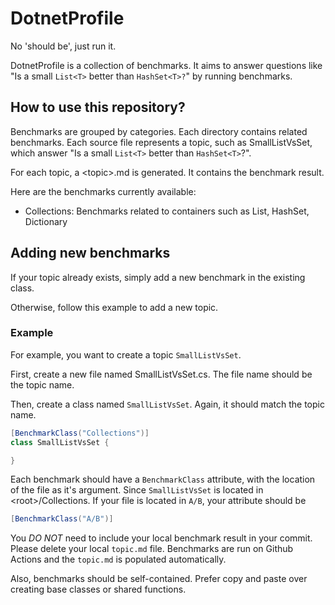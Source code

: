 # DotnetProfile
No 'should be', just run it. 

DotnetProfile is a collection of benchmarks.
It aims to answer questions like "Is a small `List<T>` better than `HashSet<T>?`" by running benchmarks.

## How to use this repository?
Benchmarks are grouped by categories. 
Each directory contains related benchmarks. 
Each source file represents a topic, such as SmallListVsSet, which answer "Is a small `List<T>` better than `HashSet<T>`?".

For each topic, a &lt;topic&gt;.md is generated. It contains the benchmark result.

Here are the benchmarks currently available:

* Collections: Benchmarks related to containers such as List, HashSet, Dictionary

## Adding new benchmarks
If your topic already exists, simply add a new benchmark in the existing class. 

Otherwise, follow this example to add a new topic.

### Example
For example, you want to create a topic `SmallListVsSet`.

First, create a new file named SmallListVsSet.cs. The file name should be the topic name. 

Then, create a class named `SmallListVsSet`. Again, it should match the topic name. 

```c#
[BenchmarkClass("Collections")]
class SmallListVsSet {

}
```

Each benchmark should have a `BenchmarkClass` attribute, with the location of the file as it's argument. Since `SmallListVsSet` is located in &lt;root&gt;/Collections. If your file is located in `A/B`, your attribute should be 

```c#
[BenchmarkClass("A/B")]
```

You *DO NOT* need to include your local benchmark result in your commit. Please delete your local `topic.md` file. Benchmarks are run on Github Actions and the `topic.md` is populated automatically. 

Also, benchmarks should be self-contained. Prefer copy and paste over creating base classes or shared functions.
